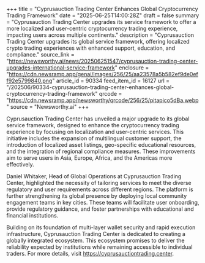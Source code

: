 +++
title = "Cyprusauction Trading Center Enhances Global Cryptocurrency Trading Framework"
date = "2025-06-25T14:00:28Z"
draft = false
summary = "Cyprusauction Trading Center upgrades its service framework to offer a more localized and user-centric cryptocurrency trading experience, impacting users across multiple continents."
description = "Cyprusauction Trading Center upgrades its global service framework, offering localized crypto trading experiences with enhanced support, education, and compliance."
source_link = "https://newsworthy.ai/news/202506251547/cyprusauction-trading-center-upgrades-international-service-framework"
enclosure = "https://cdn.newsramp.app/genai/images/256/25/aa23578a5b582ef9de0eff92e5799840.png"
article_id = 90334
feed_item_id = 16127
url = "/202506/90334-cyprusauction-trading-center-enhances-global-cryptocurrency-trading-framework"
qrcode = "https://cdn.newsramp.app/newsworthy/qrcode/256/25/pitapico5dBa.webp"
source = "Newsworthy.ai"
+++

<p>Cyprusauction Trading Center has unveiled a major upgrade to its global service framework, designed to enhance the cryptocurrency trading experience by focusing on localization and user-centric services. This initiative includes the expansion of multilingual customer support, the introduction of localized asset listings, geo-specific educational resources, and the integration of regional compliance measures. These improvements aim to serve users in Asia, Europe, Africa, and the Americas more effectively.</p><p>Daniel Whitaker, Head of Global Operations at Cyprusauction Trading Center, highlighted the necessity of tailoring services to meet the diverse regulatory and user requirements across different regions. The platform is further strengthening its global presence by deploying local community engagement teams in key cities. These teams will facilitate user onboarding, provide regulatory guidance, and foster partnerships with educational and financial institutions.</p><p>Building on its foundation of multi-layer wallet security and rapid execution infrastructure, Cyprusauction Trading Center is dedicated to creating a globally integrated ecosystem. This ecosystem promises to deliver the reliability expected by institutions while remaining accessible to individual traders. For more details, visit <a href='https://cyprusauctiontrading.center' rel='nofollow' target='_blank'>https://cyprusauctiontrading.center</a>.</p>